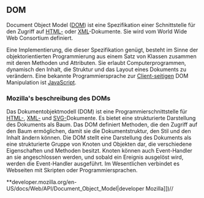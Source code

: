 ## DOM
Document Object Model ([DOM](https://de.wikipedia.org/wiki/Document_Object_Model)) ist eine Spezifikation einer Schnittstelle für den Zugriff auf [HTML-](/wiki/programmiersprachen/html) oder [XML](https://de.wikipedia.org/wiki/Extensible_Markup_Language)-Dokumente. Sie wird vom World Wide Web Consortium definiert.





Eine Implementierung, die dieser Spezifikation genügt, besteht im Sinne der objektorientierten Programmierung aus einem Satz von Klassen zusammen mit deren Methoden und Attributen. Sie erlaubt Computerprogrammen, dynamisch den Inhalt, die Struktur und das Layout eines Dokuments zu verändern. Eine bekannte Programmiersprache zur [Client-seitigen](/wiki/server-_und_client-seitig) DOM Manipulation ist [JavaScript](/wiki/programmiersprachen/javascript). 


### Mozilla's beschreibung des DOMs
Das Dokumentobjektmodell (DOM) ist eine Programmierschnittstelle für [HTML-](/wiki/programmiersprachen/html), [XML-](https://de.wikipedia.org/wiki/Extensible_Markup_Language) und [SVG-](https://de.wikipedia.org/wiki/Scalable_Vector_Graphics)Dokumente. Es bietet eine strukturierte Darstellung des Dokuments als Baum. Das DOM definiert Methoden, die den Zugriff auf den Baum ermöglichen, damit sie die Dokumentstruktur, den Stil und den Inhalt ändern können. Die DOM stellt eine Darstellung des Dokuments als eine strukturierte Gruppe von Knoten und Objekten dar, die verschiedene Eigenschaften und Methoden besitzt. Knoten können auch Event-Handler an sie angeschlossen werden, und sobald ein Ereignis ausgelöst wird, werden die Event-Handler ausgeführt. Im Wesentlichen verbindet es Webseiten mit Skripten oder Programmiersprachen.


**developer.mozilla.org/en-US/docs/Web/API/Document_Object_Model|developer Mozilla]])//